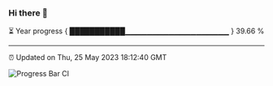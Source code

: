 ### Hi there 👋

⏳ Year progress { ███████████▁▁▁▁▁▁▁▁▁▁▁▁▁▁▁▁▁▁▁ } 39.66 %

---

⏰ Updated on Thu, 25 May 2023 18:12:40 GMT

![Progress Bar CI](https://github.com/liununu/liununu/workflows/Progress%20Bar%20CI/badge.svg)
